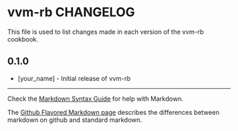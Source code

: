 vvm-rb CHANGELOG
================

This file is used to list changes made in each version of the vvm-rb cookbook.

0.1.0
-----
- [your_name] - Initial release of vvm-rb

- - -
Check the [Markdown Syntax Guide](http://daringfireball.net/projects/markdown/syntax) for help with Markdown.

The [Github Flavored Markdown page](http://github.github.com/github-flavored-markdown/) describes the differences between markdown on github and standard markdown.
